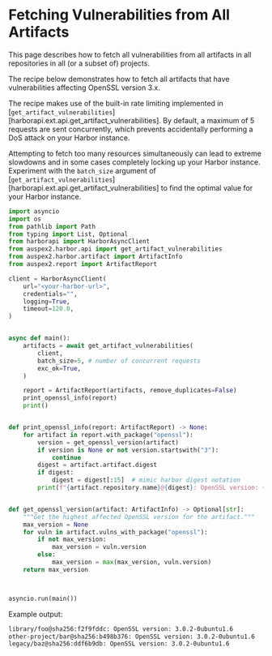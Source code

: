 # Fetching Vulnerabilities from All Artifacts

This page describes how to fetch all vulnerabilities from all artifacts in all repositories in all (or a subset of) projects.

The recipe below demonstrates how to fetch all artifacts that have vulnerabilities affecting OpenSSL version 3.x.

The recipe makes use of the built-in rate limiting implemented in [`get_artifact_vulnerabilities`][harborapi.ext.api.get_artifact_vulnerabilities]. By default, a maximum of 5 requests are sent concurrently, which prevents accidentally performing a DoS attack on your Harbor instance.

Attempting to fetch too many resources simultaneously can lead to extreme slowdowns and in some cases completely locking up your Harbor instance. Experiment with the `batch_size` argument of [`get_artifact_vulnerabilities`][harborapi.ext.api.get_artifact_vulnerabilities] to find the optimal value for your Harbor instance.

```py
import asyncio
import os
from pathlib import Path
from typing import List, Optional
from harborapi import HarborAsyncClient
from auspex2.harbor.api import get_artifact_vulnerabilities
from auspex2.harbor.artifact import ArtifactInfo
from auspex2.report import ArtifactReport

client = HarborAsyncClient(
    url="<your-harbor-url>",
    credentials="",
    logging=True,
    timeout=120.0,
)


async def main():
    artifacts = await get_artifact_vulnerabilities(
        client,
        batch_size=5, # number of concurrent requests
        exc_ok=True,
    )

    report = ArtifactReport(artifacts, remove_duplicates=False)
    print_openssl_info(report)
    print()


def print_openssl_info(report: ArtifactReport) -> None:
    for artifact in report.with_package("openssl"):
        version = get_openssl_version(artifact)
        if version is None or not version.startswith("3"):
            continue
        digest = artifact.artifact.digest
        if digest:
            digest = digest[:15]  # mimic harbor digest notation
        print(f"{artifact.repository.name}@{digest}: OpenSSL version: {version}")


def get_openssl_version(artifact: ArtifactInfo) -> Optional[str]:
    """Get the highest affected OpenSSL version for the artifact."""
    max_version = None
    for vuln in artifact.vulns_with_package("openssl"):
        if not max_version:
            max_version = vuln.version
        else:
            max_version = max(max_version, vuln.version)
    return max_version



asyncio.run(main())
```

Example output:

```txt
library/foo@sha256:f2f9fddc: OpenSSL version: 3.0.2-0ubuntu1.6
other-project/bar@sha256:b498b376: OpenSSL version: 3.0.2-0ubuntu1.6
legacy/baz@sha256:ddf6b9db: OpenSSL version: 3.0.2-0ubuntu1.6
```

